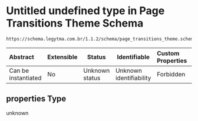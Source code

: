# Untitled undefined type in Page Transitions Theme Schema

```txt
https://schema.legytma.com.br/1.1.2/schema/page_transitions_theme.schema.json#/properties
```




| Abstract            | Extensible | Status         | Identifiable            | Custom Properties | Additional Properties | Access Restrictions | Defined In                                                                                                  |
| :------------------ | ---------- | -------------- | ----------------------- | :---------------- | --------------------- | ------------------- | ----------------------------------------------------------------------------------------------------------- |
| Can be instantiated | No         | Unknown status | Unknown identifiability | Forbidden         | Allowed               | none                | [page_transitions_theme.schema.json\*](../schema/page_transitions_theme.schema.json) |

## properties Type

unknown

